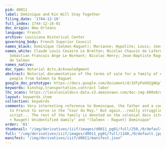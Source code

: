 ```yaml
---
pid: d0011
label: Dominique and Kin Will Stay Together
filing_date: '1744-12-16'
full_index: 1744-12-16-01
doc_origin: New Orleans
language: French
archive: Louisiana Historical Center
governing_body: French Superior Council
names_black: Dominique (Salmon-Raguet); Marianne; Hypolite; Louis; Joesph; Anne; François
names_white: Claude Louis Cesaire Le Bretton; Nicolas Chauvin de Laferniere (père);
  Sebastian Francois Ange Le Normant; Nicolas Henry; Jean-Baptiste Raguet; Edme-Gatien
  de Salmon
names_native:
doc_type: Notarial Acts,Acknowledgment
abstract: Notorial documentation of the terms of sale for a family of eight enslaved
  people from Salmon to Raguet
google_doc_prototype: https://docs.google.com/document/d/1OTyPaU9ZgNGpT-9Oeq8eFiMSb54H-wHpa0U-IYV4q08/edit?usp=share_link
keywords: kinship,transportation,contract labor
lhc_scans: https://lacolonialdocs-data.s3.amazonaws.com/doc-img-800x0/doc-img-145519.jpg
layout: keywords_item
collection: keywords
comments: Very interesting reference to Dominique, the father and a cook, being sent
  to France to serve in the "Cour du Roy." But again...really struggling with the
  script... The rest of the family is denoted on the colonial docs site as "(Salmon
  - Rauget) Unidentified damily" and "(Salmon - Raguet) Dominique"
order: '01'
thumbnail: "/img/derivatives/iiif/images/d0011_pg01/full/250,/0/default.jpg"
full: "/img/derivatives/iiif/images/d0011_pg01/full/1140,/0/default.jpg"
manifest: "/img/derivatives/iiif/d0011/manifest.json"
---
```

